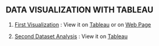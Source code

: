 ## DATA VISUALIZATION WITH TABLEAU

1. [First Visualization](https://github.com/MidhaTahir/Working-with-Tableau/blob/master/GDP%20(PER%20COUNTRY%20COMPARISON).png) : View it on [Tableau](https://public.tableau.com/profile/midha.tahir#!/vizhome/PracticingwithTableau/GDPPERCOUNTRYCOMPARISON?publish=yes) or on 
[Web Page](https://github.com/MidhaTahir/Working-with-Tableau/blob/master/GDP.html)

2. [Second Dataset Analysis](https://github.com/MidhaTahir/Working-with-Tableau/blob/master/Tesla-sales.png) : View it on [Tableau](https://public.tableau.com/profile/midha.tahir#!/vizhome/Tesla_Sales_Analysis/Sheet1?publish=yes)
